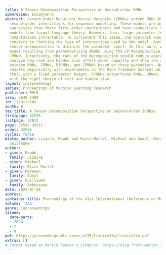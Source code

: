 ```yaml
---
title: A Tensor Decomposition Perspective on Second-order RNNs
openreview: EsSSDjwFra
abstract: Second-order Recurrent Neural Networks (2RNNs) extend RNNs by leveraging
  second-order interactions for sequence modelling. These models are provably more
  expressive than their first-order counterparts and have connections to well-studied
  models from formal language theory. However, their large parameter tensor makes
  computations intractable. To circumvent this issue, one approach known as MIRNN
  consists in limiting the type of interactions used by the model. Another is to leverage
  tensor decomposition to diminish the parameter count. In this work, we study the
  model resulting from parameterizing 2RNNs using the CP decomposition, which we call
  CPRNN. Intuitively, the rank of the decomposition should reduce expressivity. We
  analyze how rank and hidden size affect model capacity and show the relationships
  between RNNs, 2RNNs, MIRNNs, and CPRNNs based on these parameters. We support these
  results empirically with experiments on the Penn Treebank dataset which demonstrate
  that, with a fixed parameter budget, CPRNNs outperforms RNNs, 2RNNs, and MIRNNs
  with the right choice of rank and hidden size.
layout: inproceedings
series: Proceedings of Machine Learning Research
publisher: PMLR
issn: 2640-3498
id: lizaire24a
month: 0
tex_title: A Tensor Decomposition Perspective on Second-order {RNN}s
firstpage: 32595
lastpage: 32611
page: 32595-32611
order: 32595
cycles: false
bibtex_author: Lizaire, Maude and Rizvi-Martel, Michael and Gamal, Marawan and Rabusseau,
  Guillaume
author:
- given: Maude
  family: Lizaire
- given: Michael
  family: Rizvi-Martel
- given: Marawan
  family: Gamal
- given: Guillaume
  family: Rabusseau
date: 2024-07-08
address:
container-title: Proceedings of the 41st International Conference on Machine Learning
volume: '235'
genre: inproceedings
issued:
  date-parts:
  - 2024
  - 7
  - 8
pdf: https://proceedings.mlr.press/v235/lizaire24a/lizaire24a.pdf
extras: []
# Format based on Martin Fenner's citeproc: https://blog.front-matter.io/posts/citeproc-yaml-for-bibliographies/
---
```

